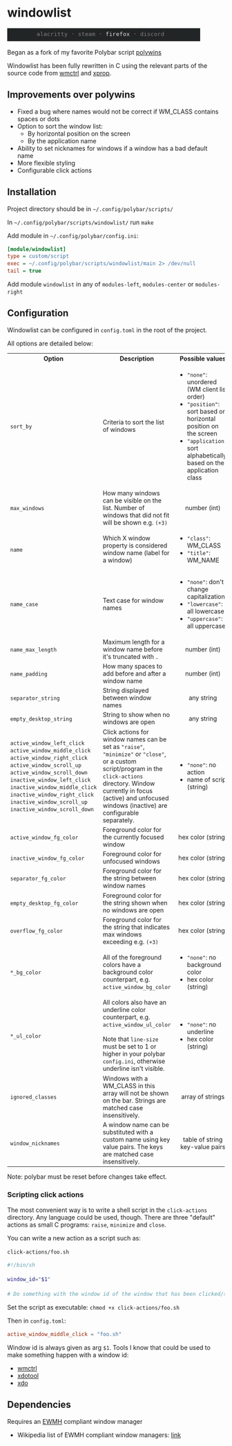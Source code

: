 # windowlist

![screenshot](screenshot.png)

Began as a fork of my favorite Polybar script [polywins](https://github.com/uniquepointer/polywins)

Windowlist has been fully rewritten in C using the relevant parts of the source code from [wmctrl](https://github.com/Conservatory/wmctrl) and [xprop](https://gitlab.freedesktop.org/xorg/app/xprop).

## Improvements over polywins

* Fixed a bug where names would not be correct if WM_CLASS contains spaces or dots
* Option to sort the window list:
    * By horizontal position on the screen
    * By the application name
* Ability to set nicknames for windows if a window has a bad default name
* More flexible styling
* Configurable click actions

## Installation

Project directory should be in `~/.config/polybar/scripts/`

In `~/.config/polybar/scripts/windowlist/` run `make`

Add module in `~/.config/polybar/config.ini`:

```ini
[module/windowlist]
type = custom/script
exec = ~/.config/polybar/scripts/windowlist/main 2> /dev/null
tail = true
```

Add module `windowlist` in any of `modules-left`, `modules-center` or `modules-right`

## Configuration

Windowlist can be configured in `config.toml` in the root of the project.

All options are detailed below:

<table>
    <tbody>
        <tr>
            <th>Option</th>
            <th>Description</th>
            <th>Possible values</th>
        </tr>
        <tr>
            <td><code>sort_by</code></td>
            <td>Criteria to sort the list of windows</td>
            <td>
                <ul>
                    <li><code>"none"</code>: unordered (WM client list order)</li>
                    <li><code>"position"</code>: sort based on horizontal position on the screen</li>
                    <li><code>"application"</code>: sort alphabetically based on the application class</li>
                <ul>
            </td>
        </tr>
        <tr>
            <td><code>max_windows</code></td>
            <td>How many windows can be visible on the list. Number of windows that did not fit will be shown e.g. <code>(+3)</code></td>
            <td align="center">number (int)</td>
        </tr>
        <tr>
            <td><code>name</code></td>
            <td>Which X window property is considered window name (label for a window)</td>
            <td>
                <ul>
                    <li><code>"class"</code>: WM_CLASS</li>
                    <li><code>"title"</code>: WM_NAME</li>
                </ul>
            </td>
        </tr>
        <tr>
            <td><code>name_case</code></td>
            <td>Text case for window names</td>
            <td>
                <ul>
                    <li><code>"none"</code>: don't change capitalization</li>
                    <li><code>"lowercase"</code>: all lowercase</li>
                    <li><code>"uppercase"</code>: all uppercase</li>
                </ul>
            </td>
        </tr>
        <tr>
            <td><code>name_max_length</code></td>
            <td>Maximum length for a window name before it's truncated with <code>‥</code></td>
            <td align="center">number (int)</td>
        </tr>
        <tr>
            <td><code>name_padding</code></td>
            <td>How many spaces to add before and after a window name</td>
            <td align="center">number (int)</td>
        </tr>
        <tr>
            <td><code>separator_string</code></td>
            <td>String displayed between window names</td>
            <td align="center">any string</td>
        </tr>
        <tr>
            <td><code>empty_desktop_string</code></td>
            <td>String to show when no windows are open</td>
            <td align="center">any string</td>
        </tr>
        <tr>
            <td>
                <code>active_window_left_click</code><br>
                <code>active_window_middle_click</code><br>
                <code>active_window_right_click</code><br>
                <code>active_window_scroll_up</code><br>
                <code>active_window_scroll_down</code><br>
                <code>inactive_window_left_click</code><br>
                <code>inactive_window_middle_click</code><br>
                <code>inactive_window_right_click</code><br>
                <code>inactive_window_scroll_up</code><br>
                <code>inactive_window_scroll_down</code><br>
            </td>
            <td>Click actions for window names can be set as <code>"raise"</code>, <code>"minimize"</code> or <code>"close"</code>, or a custom script/program in the <code>click-actions</code> directory. Window currently in focus (active) and unfocused windows (inactive) are configurable separately.</td>
            <td>
                <ul>
                    <li><code>"none"</code>: no action</li>
                    <li>name of script (string)</li>
                </ul>
            </td>
        </tr>
        <tr>
            <td><code>active_window_fg_color</code></td>
            <td>Foreground color for the currently focused window</td>
            <td align="center">hex color (string)</td>
        </tr>
        <tr>
            <td><code>inactive_window_fg_color</code></td>
            <td>Foreground color for unfocused windows</td>
            <td align="center">hex color (string)</td>
        </tr>
        <tr>
            <td><code>separator_fg_color</code></td>
            <td>Foreground color for the string between window names</td>
            <td align="center">hex color (string)</td>
        </tr>
        <tr>
            <td><code>empty_desktop_fg_color</code></td>
            <td>Foreground color for the string shown when no windows are open</td>
            <td align="center">hex color (string)</td>
        </tr>
        <tr>
            <td><code>overflow_fg_color</code></td>
            <td>Foreground color for the string that indicates max windows exceeding e.g. <code>(+3)</code></td>
            <td align="center">hex color (string)</td>
        </tr>
        <tr>
            <td><code>*_bg_color</code></td>
            <td>All of the foreground colors have a background color counterpart, e.g. <code>active_window_bg_color</code></td>
            <td>
                <ul>
                    <li><code>"none"</code>: no background color</li>
                    <li>hex color (string)</li>
                </ul>
            </td>
        </tr>
        <tr>
            <td><code>*_ul_color</code></td>
            <td>All colors also have an underline color counterpart, e.g. <code>active_window_ul_color</code><br><br>
            Note that <code>line-size</code> must be set to 1 or higher in your polybar <code>config.ini</code>, otherwise underline isn't visible.</td>
            <td>
                <ul>
                    <li><code>"none"</code>: no underline</li>
                    <li>hex color (string)</li>
                </ul>
            </td>
        </tr>
        <tr>
            <td><code>ignored_classes</code></td>
            <td>Windows with a WM_CLASS in this array will not be shown on the bar. Strings are matched case insensitively.</td>
            <td align="center">array of strings</td>
        </tr>
        <tr>
            <td><code>window_nicknames</code></td>
            <td>A window name can be substituted with a custom name using key value pairs. The keys are matched case insensitively.</td>
            <td align="center">table of string key-value pairs</td>
        </tr>
    </tbody>
</table>

Note: polybar must be reset before changes take effect.

### Scripting click actions

The most convenient way is to write a shell script in the `click-actions` directory. Any language could be used, though. There are three "default" actions as small C programs: `raise`, `minimize` and `close`.

You can write a new action as a script such as:

`click-actions/foo.sh`

```bash
#!/bin/sh

window_id="$1"

# Do something with the window id of the window that has been clicked/scrolled on
```

Set the script as executable: `chmod +x click-actions/foo.sh`

Then in `config.toml`:

```toml
active_window_middle_click = "foo.sh"
```

Window id is always given as arg `$1`. Tools I know that could be used to make something happen with a window id:

* [wmctrl](https://github.com/Conservatory/wmctrl)
* [xdotool](https://github.com/jordansissel/xdotool)
* [xdo](https://github.com/baskerville/xdo)

## Dependencies

Requires an [EWMH](https://specifications.freedesktop.org/wm-spec/wm-spec-1.3.html) compliant window manager

* Wikipedia list of EWMH compliant window managers: [link](https://en.wikipedia.org/wiki/Extended_Window_Manager_Hints#List_of_window_managers_that_support_Extended_Window_Manager_Hints)
